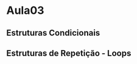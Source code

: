 # Aula03


Estruturas Condicionais
-------------------------










Estruturas de Repetição - Loops
---------------------------------
